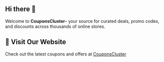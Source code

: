 ## Hi there 👋


Welcome to **CouponsCluster**– your source for curated deals, promo codes, and discounts across thousands of online stores.

## 🔗 Visit Our Website

Check out the latest coupons and offers at [CouponsCluster](https://couponscluster.com/)

